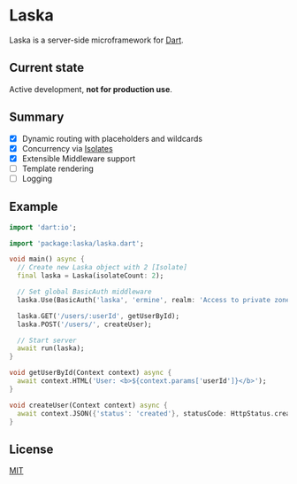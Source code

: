 # Laska

Laska is a server-side microframework for [Dart](https://dart.dev/).

## Current state

Active development, **not for production use**.

## Summary

- [x] Dynamic routing with placeholders and wildcards
- [x] Concurrency via [Isolates](https://api.dart.dev/stable/2.10.4/dart-isolate/Isolate-class.html)
- [x] Extensible Middleware support
- [ ] Template rendering
- [ ] Logging

## Example

```dart
import 'dart:io';

import 'package:laska/laska.dart';

void main() async {
  // Create new Laska object with 2 [Isolate]
  final laska = Laska(isolateCount: 2);

  // Set global BasicAuth middleware 
  laska.Use(BasicAuth('laska', 'ermine', realm: 'Access to private zone'));

  laska.GET('/users/:userId', getUserById);
  laska.POST('/users/', createUser);

  // Start server
  await run(laska);
}

void getUserById(Context context) async {
  await context.HTML('User: <b>${context.params['userId']}</b>');
}

void createUser(Context context) async {
  await context.JSON({'status': 'created'}, statusCode: HttpStatus.created);
}
```

## License

[MIT](https://github.com/amka/laska/blob/master/LICENSE)
